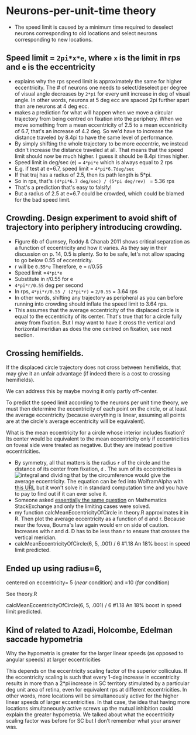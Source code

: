 Neurons-per-unit-time theory
==============

- The speed limit is caused by a minimum time required to deselect neurons corresponding to old locations and select neurons corresponding to new locations.

## Speed limit = `2pi*x*e`, where `x` is the limit in rps and `e` is the eccentricity
- explains why the rps speed limit is approximately the same for higher eccentricity. The # of neurons one needs to select/deselect per degree of visual angle decreases by `2*pi` for every unit increase in deg of visual angle. In other words, neurons at 5 deg ecc are spaced 2pi further apart than are neurons at 4 deg ecc. 
- makes a prediction for what will happen when we move a circular trajectory from being centred on fixation into the periphery. When we move something from a mean eccentricity of 2.5 to a mean eccentricity of 6.7, that's an increase of 4.2 deg. So we'd have to increase the distance traveled by 8.4pi to have the same level of performance.
- By simply shifting the whole trajectory to be more eccentric, we instead didn't increase the distance traveled at all. That means that the speed limit should now be much higher. I guess it should be 8.4pi times higher.
- Speed limit in deg/sec (e) = `4*pi*e`   which is always equal to 2 rps
- E.g. if test at e=6.7, speed limit = `4*pi*6.7deg/sec`
 - If that traj has a radius of 2.5, then its path length is 5*pi.
 - So in rps, that's `(4*pi*6.7 deg/sec) / (5*pi deg/rev) ` = 5.36 rps
 - That's a prediction that's easy to falsify!
 - But a radius of 2.5 at e=6.7 could be crowded, which could be blamed for the bad speed limit.

## Crowding. Design experiment to avoid shift of trajectory into periphery introducing crowding. 
- Figure 6b of Gurnsey, Roddy & Chanab 2011 shows critical separation as a function of eccentricity and how it varies. As they say in their discussion on p. 14, 0.5 is plenty. So to be safe, let's not allow spacing to go below 0.55 of eccentricity.
- r will be `0.55*e`   Therefore, e = r/0.55
- Speed limit =`4*pi*e` 
- Substitute in r/0.55 for e
- `4*pi*r/0.55` deg per second
- In rps, `4*pi*r/0.55 / (2*pi*r)` = `2/0.55` = 3.64 rps
- In other words, shifting any trajectory as peripheral as you can before running into crowding should inflate the speed limit to 3.64 rps.
- This assumes that the average eccentricity of the displaced circle is equal to the eccentricity of its center. That's true that for a circle fully away from fixation. But I may want to have it cross the vertical and horizontal meridian as does the one centred on fixation, see next section.

## Crossing hemifields. 
If the displaced circle trajectory does not cross between hemifields, that may give it an unfair advantage (if indeed there is a cost to crossing hemifields).

We can address this by maybe moving it only partly off-center.

To predict the speed limit according to the neurons per unit time theory, we must then determine the eccentricity of each point on the circle, or at least the average eccentricity (because everything is linear, assuming all points are at the circle's average eccentricity will be equivalent).

 What is the mean eccentricity for a circle whose interior includes fixation? Its center would be equivalent to the mean eccentricity only if eccentricities on foveal side were treated as negative. But they are instead positive eccentricities.
  
- By symmetry, all that matters is the radius `r` of the circle and the distance of its center from fixation, `d` . The sum of its eccentricities is
 ![integral](https://github.com/alexholcombe/MOTcircular/blob/master/analysis/integral.png "staircase plot") and dividing that by the circumference would give the average eccentricity. The equation can be fed into WolframAlpha with [this URL](http://www.wolframalpha.com/input/?i=+integrate+%28+++%28d%2B+r+cos+%CE%B8+%29%5E2+%2B+%28r+sin+%CE%B8%29%5E2++++%29%5E0.5+d%CE%B8+from+%CE%B8%3D0+to+2pi) but it won't solve it in standard computation time and you have to pay to find out if it can ever solve it.
 - Someone asked [essentially the same question](http://math.stackexchange.com/questions/98231/is-there-a-simple-formula-for-this-simple-question-about-a-circle) on Mathematics StackExchange and only the limiting cases were solved.
 - my function calcMeanEccentricityOfCircle in theory.R approximates it in R. Then plot the average eccentricity as a function of d and r. Because near the fovea, Bouma's law again would err on side of caution. Increases with r and d. D has to be less than r to ensure that crosses the vertical meridian.
 - calcMeanEccentricityOfCircle(6, 5, .001) / 6 #1.18   An 18% boost in speed limit predicted.

## Ended up using radius=6, 
centered on eccentricity= 5 (*near* condition) and =10 (*far* condition)

See theory.R

calcMeanEccentricityOfCircle(6, 5, .001) / 6 #1.18   An 18% boost in speed limit predicted.
 
## Kind of related to Azadi, Holcombe, Edelman saccade hypometria

Why the hypometria is greater for the larger linear speeds (as opposed to angular speeds) at larger eccentricities

This depends on the eccentricity scaling factor of the superior colliculus. If the eccentricity scaling is such that every 1-deg increase in eccentricity results in more than a 2*pi increase in SC territory stimulated by a particular deg unit area of retina, even for equivalent rps at different eccentricities. In other words, more locations will be simultaneously active for the higher linear speeds  of larger eccentricities. In that case, the idea that having more locations simultaneously active screws up the mutual inhibition could explain the greater hypometria. We talked about what the eccentricity scaling factor was before for SC but I don’t remember what your answer was.






